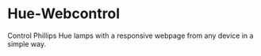 # Hue-Webcontrol
Control Phillips Hue lamps with a responsive webpage from any device in a simple way.
